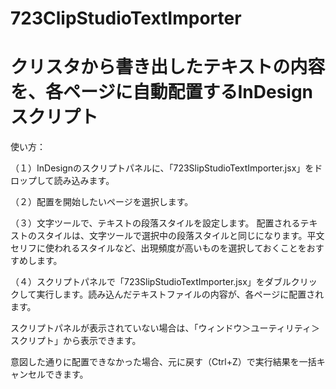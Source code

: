 # 723ClipStudioTextImporter
クリスタから書き出したテキストの内容を、各ページに自動配置するInDesignスクリプト
==================================

使い方：

（１）InDesignのスクリプトパネルに、「723SlipStudioTextImporter.jsx」をドロップして読み込みます。

（２）配置を開始したいページを選択します。

（３）文字ツールで、テキストの段落スタイルを設定します。
配置されるテキストのスタイルは、文字ツールで選択中の段落スタイルと同じになります。平文セリフに使われるスタイルなど、出現頻度が高いものを選択しておくことをおすすめします。

（４）スクリプトパネルで「723SlipStudioTextImporter.jsx」をダブルクリックして実行します。読み込んだテキストファイルの内容が、各ページに配置されます。


スクリプトパネルが表示されていない場合は、「ウィンドウ＞ユーティリティ＞スクリプト」から表示できます。
 
意図した通りに配置できなかった場合、元に戻す（Ctrl+Z）で実行結果を一括キャンセルできます。
